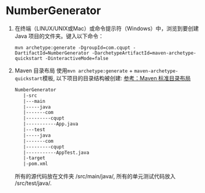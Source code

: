 # NumberGenerator

1. 在终端（LINUX/UNIX或Mac）或命令提示符（Windows）中，浏览到要创建 Java 项目的文件夹。键入以下命令：

   `mvn archetype:generate -DgroupId=com.cqupt -DartifactId=NumberGenerator -DarchetypeArtifactId=maven-archetype-quickstart -DinteractiveMode=false`

2. Maven 目录布局
使用`mvn archetype:generate` + `maven-archetype-quickstart`模板, 以下项目的目录结构被创建: [参考：Maven 标准目录布局](http://maven.apache.org/guides/introduction/introduction-to-the-standard-directory-layout.html)

   ```xml
   NumberGenerator
      |-src
      |---main
      |-----java
      |-------com
      |---------cqupt   
      |-----------App.java
      |---test
      |-----java
      |-------com
      |---------cqupt
      |-----------AppTest.java
      |-target
      |-pom.xml
   ```
   所有的源代码放在文件夹 /src/main/java/, 所有的单元测试代码放入 /src/test/java/.
